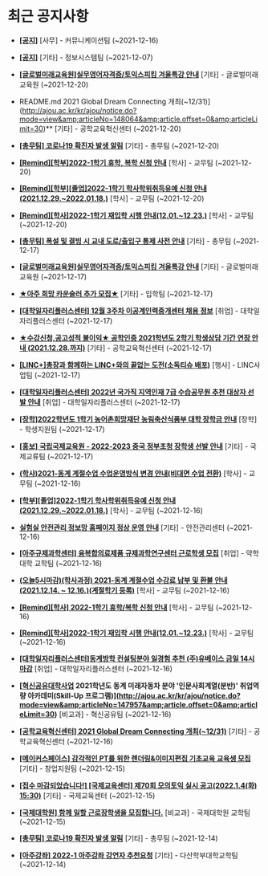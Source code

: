 # 최근 공지사항

* **[[공지]](http://ajou.ac.kr/kr/ajou/notice.do?mode=view&amp;articleNo=147976&amp;article.offset=0&amp;articleLimit=30)**
 [사무] - 커뮤니케이션팀 (~2021-12-16)

* **[[공지]](http://ajou.ac.kr/kr/ajou/notice.do?mode=view&amp;articleNo=141548&amp;article.offset=0&amp;articleLimit=30)**
 [기타] - 정보시스템팀 (~2021-12-07)

* **[[글로벌미래교육원]실무영어자격증/토익스피킹 겨울특강 안내](http://ajou.ac.kr/kr/ajou/notice.do?mode=view&amp;articleNo=148065&amp;article.offset=0&amp;articleLimit=30)**
 [기타] - 글로벌미래교육원 (~2021-12-20)

* README.md 2021 Global Dream Connecting 개최(~12/31)](http://ajou.ac.kr/kr/ajou/notice.do?mode=view&amp;articleNo=148064&amp;article.offset=0&amp;articleLimit=30)**
 [기타] - 공학교육혁신센터 (~2021-12-20)

* **[[총무팀] 코로나19 확진자 발생 알림](http://ajou.ac.kr/kr/ajou/notice.do?mode=view&amp;articleNo=148059&amp;article.offset=0&amp;articleLimit=30)**
 [기타] - 총무팀 (~2021-12-20)

* **[[Remind][학부]2022-1학기 휴학, 복학 신청 안내](http://ajou.ac.kr/kr/ajou/notice.do?mode=view&amp;articleNo=148040&amp;article.offset=0&amp;articleLimit=30)**
 [학사] - 교무팀 (~2021-12-20)

* **[[Remind][학부][졸업]2022-1학기 학사학위취득유예 신청 안내(2021.12.29.~2022.01.18.)](http://ajou.ac.kr/kr/ajou/notice.do?mode=view&amp;articleNo=148039&amp;article.offset=0&amp;articleLimit=30)**
 [학사] - 교무팀 (~2021-12-20)

* **[[Remind][학사]2022-1학기 재입학 시행 안내(12.01.~12.23.)](http://ajou.ac.kr/kr/ajou/notice.do?mode=view&amp;articleNo=148038&amp;article.offset=0&amp;articleLimit=30)**
 [학사] - 교무팀 (~2021-12-20)

* **[[총무팀] 폭설 및 결빙 시 교내 도로/출입구 통제 사전 안내](http://ajou.ac.kr/kr/ajou/notice.do?mode=view&amp;articleNo=148027&amp;article.offset=0&amp;articleLimit=30)**
 [기타] - 총무팀 (~2021-12-17)

* **[[글로벌미래교육원]실무영어자격증/토익스피킹 겨울특강 안내](http://ajou.ac.kr/kr/ajou/notice.do?mode=view&amp;articleNo=148024&amp;article.offset=0&amp;articleLimit=30)**
 [기타] - 글로벌미래교육원 (~2021-12-17)

* **[★아주 희망 카운슬러 추가 모집★](http://ajou.ac.kr/kr/ajou/notice.do?mode=view&amp;articleNo=148023&amp;article.offset=0&amp;articleLimit=30)**
 [기타] - 입학팀 (~2021-12-17)

* **[[대학일자리플러스센터] 12월 3주차 이공계인력중개센터 채용 정보](http://ajou.ac.kr/kr/ajou/notice.do?mode=view&amp;articleNo=148020&amp;article.offset=0&amp;articleLimit=30)**
 [취업] - 대학일자리플러스센터 (~2021-12-17)

* **[★수강신청,공고성적 불이익★ 공학인증 2021학년도 2학기 학생상담 기간 연장 안내 (2021.12.28.까지)](http://ajou.ac.kr/kr/ajou/notice.do?mode=view&amp;articleNo=148017&amp;article.offset=0&amp;articleLimit=30)**
 [기타] - 공학교육혁신센터 (~2021-12-17)

* **[[LINC+]총장과 함께하는 LINC+와의 끝없는 도전(소독티슈 배포)](http://ajou.ac.kr/kr/ajou/notice.do?mode=view&amp;articleNo=148014&amp;article.offset=0&amp;articleLimit=30)**
 [행사] - LINC사업팀 (~2021-12-17)

* **[[대학일자리플러스센터] 2022년 국가직 지역인재 7급 수습공무원 추천 대상자 선발 안내](http://ajou.ac.kr/kr/ajou/notice.do?mode=view&amp;articleNo=147998&amp;article.offset=0&amp;articleLimit=30)**
 [취업] - 대학일자리플러스센터 (~2021-12-17)

* **[[장학]2022학년도 1학기 농어촌희망재단 농림축산식품부 대학 장학금 안내](http://ajou.ac.kr/kr/ajou/notice.do?mode=view&amp;articleNo=147995&amp;article.offset=0&amp;articleLimit=30)**
 [장학] - 학생지원팀 (~2021-12-17)

* **[[홍보] 국립국제교육원 - 2022-2023 중국 정부초청 장학생 선발 안내](http://ajou.ac.kr/kr/ajou/notice.do?mode=view&amp;articleNo=147993&amp;article.offset=0&amp;articleLimit=30)**
 [기타] - 국제교류팀 (~2021-12-17)

* **[(학사)2021-동계 계절수업 수업운영방식 변경 안내(비대면 수업 전환)](http://ajou.ac.kr/kr/ajou/notice.do?mode=view&amp;articleNo=147989&amp;article.offset=0&amp;articleLimit=30)**
 [학사] - 교무팀 (~2021-12-16)

* **[[학부][졸업]2022-1학기 학사학위취득유예 신청 안내(2021.12.29.~2022.01.18.)](http://ajou.ac.kr/kr/ajou/notice.do?mode=view&amp;articleNo=147983&amp;article.offset=0&amp;articleLimit=30)**
 [학사] - 교무팀 (~2021-12-16)

* **[실험실 안전관리 정보망 홈페이지 정상 운영 안내](http://ajou.ac.kr/kr/ajou/notice.do?mode=view&amp;articleNo=147982&amp;article.offset=0&amp;articleLimit=30)**
 [기타] - 안전관리센터 (~2021-12-16)

* **[[아주규제과학센터] 융복합의료제품 규제과학연구센터 근로학생 모집](http://ajou.ac.kr/kr/ajou/notice.do?mode=view&amp;articleNo=147981&amp;article.offset=0&amp;articleLimit=30)**
 [취업] - 약학대학 교학팀 (~2021-12-16)

* **[(오늘5시마감)(학사과정) 2021-동계 계절수업 수강료 납부 및 환불 안내 (2021.12.14. ~ 12.16.)(계절학기 등록)](http://ajou.ac.kr/kr/ajou/notice.do?mode=view&amp;articleNo=147972&amp;article.offset=0&amp;articleLimit=30)**
 [학사] - 교무팀 (~2021-12-16)

* **[[Remind][학사] 2022-1학기 휴학/복학 신청 안내](http://ajou.ac.kr/kr/ajou/notice.do?mode=view&amp;articleNo=147966&amp;article.offset=0&amp;articleLimit=30)**
 [학사] - 교무팀 (~2021-12-16)

* **[[Remind][학사]2022-1학기 재입학 시행 안내(12.01.~12.23.)](http://ajou.ac.kr/kr/ajou/notice.do?mode=view&amp;articleNo=147965&amp;article.offset=0&amp;articleLimit=30)**
 [학사] - 교무팀 (~2021-12-16)

* **[[대학일자리플러스센터]동계방학 컨설팅분야 일경험 추천 (주)유베이스 금일 14시 마감](http://ajou.ac.kr/kr/ajou/notice.do?mode=view&amp;articleNo=147958&amp;article.offset=0&amp;articleLimit=30)**
 [취업] - 대학일자리플러스센터 (~2021-12-16)

* **[[혁신공유대학사업](재공지) 2021학년도 동계 미래자동차 분야 &#x27;인문사회계열(분반)&#x27; 취업역량 아카데미(Skill-Up 프로그램)](http://ajou.ac.kr/kr/ajou/notice.do?mode=view&amp;articleNo=147957&amp;article.offset=0&amp;articleLimit=30)**
 [비교과] - 혁신공유팀 (~2021-12-16)

* **[[공학교육혁신센터] 2021 Global Dream Connecting 개최(~12/31)](http://ajou.ac.kr/kr/ajou/notice.do?mode=view&amp;articleNo=147956&amp;article.offset=0&amp;articleLimit=30)**
 [기타] - 공학교육혁신센터 (~2021-12-16)

* **[[메이커스페이스] 감각적인 PT를 위한 렌더링&amp;이미지편집 기초교육 교육생 모집](http://ajou.ac.kr/kr/ajou/notice.do?mode=view&amp;articleNo=147948&amp;article.offset=0&amp;articleLimit=30)**
 [기타] - 창업지원팀 (~2021-12-15)

* **[[접수 마감되었습니다!] [국제교육센터] 제70회 모의토익 실시 공고(2022.1.4(화) 15:30)](http://ajou.ac.kr/kr/ajou/notice.do?mode=view&amp;articleNo=147943&amp;article.offset=0&amp;articleLimit=30)**
 [기타] - 국제교육센터 (~2021-12-15)

* **[[국제대학원] 함께 일할 근로장학생을 모집합니다.](http://ajou.ac.kr/kr/ajou/notice.do?mode=view&amp;articleNo=147929&amp;article.offset=0&amp;articleLimit=30)**
 [비교과] - 국제대학원 교학팀 (~2021-12-15)

* **[[총무팀] 코로나19 확진자 발생 알림](http://ajou.ac.kr/kr/ajou/notice.do?mode=view&amp;articleNo=147913&amp;article.offset=0&amp;articleLimit=30)**
 [기타] - 총무팀 (~2021-12-14)

* **[[아주강좌] 2022-1 아주강좌 강연자 추천요청](http://ajou.ac.kr/kr/ajou/notice.do?mode=view&amp;articleNo=147903&amp;article.offset=0&amp;articleLimit=30)**
 [기타] - 다산학부대학교학팀 (~2021-12-14)
